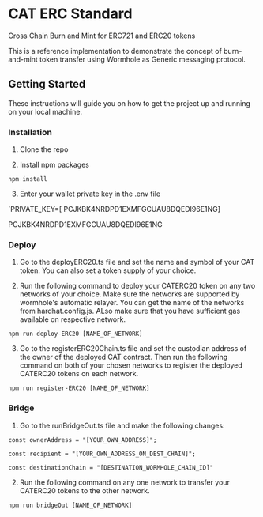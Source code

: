 # CAT ERC Standard
Cross Chain Burn and Mint for ERC721 and ERC20 tokens

This is a reference implementation to demonstrate the concept of burn-and-mint token transfer using Wormhole as Generic messaging protocol.

## Getting Started

 

These instructions will guide you on how to get the project up and running on your local machine.

 

### Installation

 

1. Clone the repo

 

2. Install npm packages

 `npm install`

 

3. Enter your wallet private key in the .env file

 `PRIVATE_KEY=[ PCJKBK4NRDPD1EXMFGCUAU8DQEDI96E1NG]

 PCJKBK4NRDPD1EXMFGCUAU8DQEDI96E1NG

### Deploy

1. Go to the deployERC20.ts file and set the name and symbol of your CAT token. You can also set a token supply of your choice.



2. Run the following command to deploy your CATERC20 token on any two networks of your choice. Make sure the networks are supported by wormhole's automatic relayer. You can get the name of the networks from hardhat.config.js. ALso make sure that you have sufficient gas available on respective network.

 `npm run deploy-ERC20 [NAME_OF_NETWORK]`



3. Go to the registerERC20Chain.ts file and set the custodian address of the owner of the deployed CAT contract. Then run the following command on both of your chosen networks to register the deployed CATERC20 tokens on each network.

 `npm run register-ERC20 [NAME_OF_NETWORK]`




### Bridge

1. Go to the runBridgeOut.ts file and make the following changes:

 `const ownerAddress = "[YOUR_OWN_ADDRESS]";`

 `const recipient = "[YOUR_OWN_ADDRESS_ON_DEST_CHAIN]";`

 `const destinationChain = "[DESTINATION_WORMHOLE_CHAIN_ID]"`

 

2. Run the following command on any one network to transfer your CATERC20 tokens to the other network.

 `npm run bridgeOut [NAME_OF_NETWORK]`

